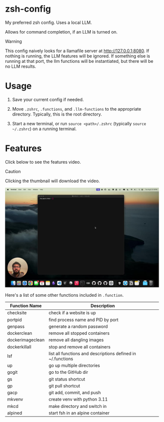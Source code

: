 # zsh-config
My preferred zsh config. Uses a local LLM.

Allows for command completion, if an LLM is turned on.

> [!WARNING]  
> This config naively looks for a llamafile server at http://127.0.0.1:8080. If nothing is running, the LLM features will be ignored. If something else is running at that port, the llm functions will be instantiated, but there will be no LLM results.

# Usage

1. Save your current config if needed.

2. Move `.zshrc`, `.functions`, and `.llm-functions` to the appropriate directory. Typically, this is the root directory.

3. Start a new terminal, or run `source <path>/.zshrc` (typically `source ~/.zshrc`) on a running terminal.

# Features

Click below to see the features video.

> [!CAUTION]
> Clicking the thumbnail will download the video.

[![Features Video](https://raw.githubusercontent.com/noelfranthomas/zsh-config/main/assets/features-preview.jpg)](https://raw.githubusercontent.com/noelfranthomas/zsh-config/main/assets/features-video.mp4)

Here's a list of some other functions included in `.function`.

Function Name | Description
--- | --- 
checksite | check if a website is up 
portpid | find process name and PID by port 
genpass | generate a random password 
dockerclean | remove all stopped containers 
dockerimageclean | remove all dangling images 
dockerkillall | stop and remove all containers 
lsf | list all functions and descriptions defined in ~/.functions 
up | go up multiple directories 
gogit | go to the GitHub dir 
gs | git status shortcut 
gp | git pull shortcut 
gacp | git add, commit, and push 
mkvenv | create venv with python 3.11 
mkcd | make directory and switch in 
alpined | start fsh in an alpine container 
